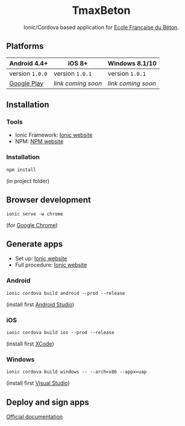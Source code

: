 <div align="center">
<h1>TmaxBeton</h1>
Ionic/Cordova based application for <a href="https://www.efbeton.com/" taget="_blank">Ecole Française du Béton</a>.
</div>

## Platforms
| Android 4.4+ | iOS 8+ | Windows 8.1/10 |
| --- | --- | --- |
| version `1.0.0`  | version `1.0.1`  | version `1.0.1` |
| [Google Play](https://play.google.com/store/apps/details?id=efbeton.tmaxbeton.app)  | *link coming soon*  | *link coming soon* |

## Installation
### Tools
* Ionic Framework: [Ionic website](https://ionicframework.com/docs/intro/installation/)
* NPM: [NPM website](https://www.npmjs.com/)

### Installation
```
npm install
```
(in project folder)

## Browser development
```
ionic serve -w chrome
```
(for [Google Chrome](https://www.google.com/chrome/))

## Generate apps
* Set up: [Ionic website](https://ionicframework.com/docs/developer-resources/platform-setup/windows-setup.html)
* Full procedure: [Ionic website](https://ionicframework.com/docs/intro/deploying/)
### Android
```
ionic cordova build android --prod --release
```
(install first [Android Studio](https://developer.android.com/studio/index.html))

### iOS
```
ionic cordova build ios --prod --release
```
(install first [XCode](https://developer.apple.com/xcode/))

### Windows
```
ionic cordova build windows -- --arch=x86 --appx=uap
```
(install first [Visual Studio](https://www.visualstudio.com/fr/vs/))

## Deploy and sign apps
[Official documentation](https://ionicframework.com/docs/intro/deploying/)
